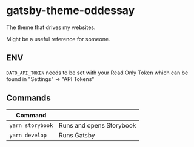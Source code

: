 # gatsby-theme-oddessay

The theme that drives my websites. 

Might be a useful reference for someone.

## ENV

`DATO_API_TOKEN` needs to be set with your Read Only Token which can be found in "Settings" -> "API Tokens"

## Commands

| Command          |                          |
|------------------|--------------------------|
| `yarn storybook` | Runs and opens Storybook |
| `yarn develop`   | Runs Gatsby              |